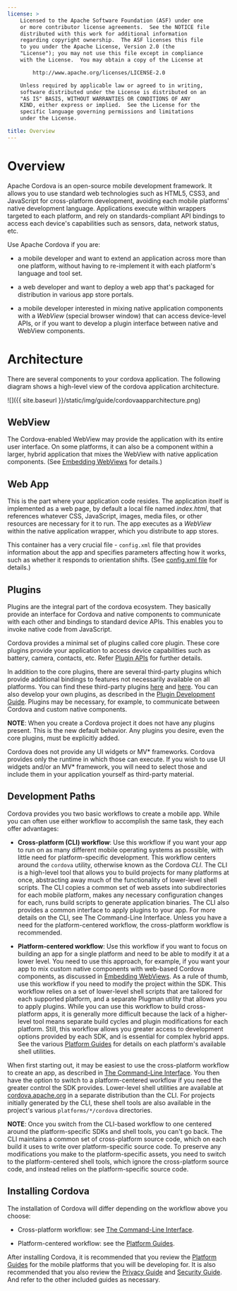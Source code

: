 ```yaml
---
license: >
    Licensed to the Apache Software Foundation (ASF) under one
    or more contributor license agreements.  See the NOTICE file
    distributed with this work for additional information
    regarding copyright ownership.  The ASF licenses this file
    to you under the Apache License, Version 2.0 (the
    "License"); you may not use this file except in compliance
    with the License.  You may obtain a copy of the License at

        http://www.apache.org/licenses/LICENSE-2.0

    Unless required by applicable law or agreed to in writing,
    software distributed under the License is distributed on an
    "AS IS" BASIS, WITHOUT WARRANTIES OR CONDITIONS OF ANY
    KIND, either express or implied.  See the License for the
    specific language governing permissions and limitations
    under the License.

title: Overview
---
```


# Overview

Apache Cordova is an open-source mobile development framework. It allows you
to use standard web technologies such as HTML5, CSS3, and JavaScript
for cross-platform development, avoiding each mobile platforms' native
development language.  Applications execute within wrappers targeted
to each platform, and rely on standards-compliant API bindings to
access each device's capabilities such as sensors, data, network status, etc. 

Use Apache Cordova if you are:

* a mobile developer and want to extend an application across more
  than one platform, without having to re-implement it with each
  platform's language and tool set.

* a web developer and want to deploy a web app that's packaged for
  distribution in various app store portals.

* a mobile developer interested in mixing native application
  components with a _WebView_ (special browser window) that can access
  device-level APIs, or if you want to develop a plugin interface
  between native and WebView components.

# Architecture

There are several components to your cordova application. The following 
diagram shows a high-level view of the cordova application architecture. 
    
![]({{ site.baseurl }}/static/img/guide/cordovaapparchitecture.png)

## WebView

The Cordova-enabled WebView may provide the application with its
entire user interface. On some platforms, it can also be a component
within a larger, hybrid application that mixes the WebView with native
application components. 
(See [Embedding WebViews](../hybrid/webviews/index.html) for details.)

## Web App

This is the part where your application code resides. The application itself is 
implemented as a web page, by default a local file named _index.html_, that 
references whatever CSS, JavaScript, images, media files, or other resources 
are necessary for it to run. The app executes as a _WebView_ within the native 
application wrapper, which you distribute to app stores.

This container has a very crucial file - `config.xml` file that provides
information about the app and specifies parameters affecting how it
works, such as whether it responds to orientation shifts. 
(See [config.xml file](../../config_ref/index.html) for details.)

## Plugins

Plugins are the integral part of the cordova ecosystem. They basically provide 
an interface for Cordova and native components to communicate with each 
other and bindings to standard device APIs. This enables you to invoke native 
code from JavaScript. 

Cordova provides a minimal set of plugins called core plugin. These core 
plugins provide your application to access device capabilities such as 
battery, camera, contacts, etc. Refer 
[Plugin APIs](../../cordova/plugins/pluginapis.html) for further details. 

In addition to the core plugins, there are several third-party plugins which 
provide additional bindings to features not necessarily available on all 
platforms. You can find these third-party plugins [here](http://plugins.cordova.io) 
and [here](https://www.npmjs.com/search?q=ecosystem%3Acordova). You can also 
develop your own plugins, as described in the 
[Plugin Development Guide](../hybrid/plugins/index.html). Plugins may be 
necessary, for example, to communicate between Cordova and custom native 
components.

__NOTE__: When you create a Cordova project it does not have
any plugins present. This is the new default behavior. Any plugins you
desire, even the core plugins, must be explicitly added.

Cordova does not provide any UI widgets or MV* frameworks. Cordova provides
only the runtime in which those can execute. If you wish to use UI widgets
and/or an MV* framework, you will need to select those and include them in
your application yourself as third-party material.

## Development Paths

Cordova provides you two basic workflows to create a mobile
app. While you can often use either workflow to accomplish the same
task, they each offer advantages:

- __Cross-platform (CLI) workflow__: Use this workflow if you want your app
  to run on as many different mobile operating systems as possible,
  with little need for platform-specific development.  This workflow
  centers around the `cordova` utility, otherwise known as the Cordova
  _CLI_. The CLI is a high-level tool that allows you to build projects 
  for many platforms at once, abstracting away much of the functionality of 
  lower-level shell scripts. The CLI copies a common set of web assets into
  subdirectories for each mobile platform, makes any necessary
  configuration changes for each, runs build scripts to generate
  application binaries. The CLI also provides a common interface to
  apply plugins to your app. For more details on the CLI, see The
  Command-Line Interface. Unless you have a need for the platform-centered
  workflow, the cross-platform workflow is recommended.

- __Platform-centered workflow__: Use this workflow if you want to
  focus on building an app for a single platform and need to be able
  to modify it at a lower level. You need to use this approach, for
  example, if you want your app to mix custom native components with
  web-based Cordova components, as discussed in 
  [Embedding WebViews](../hybrid/webviews/index.html). As a rule of thumb, use 
  this workflow if you need to modify the project within the SDK. This 
  workflow relies on a set of lower-level shell scripts that are tailored for 
  each supported platform, and a separate Plugman utility that allows you to 
  apply plugins.  While you can use this workflow to build cross-platform
  apps, it is generally more difficult because the lack of a
  higher-level tool means separate build cycles and plugin
  modifications for each platform. Still, this workflow allows you
  greater access to development options provided by each SDK, and is
  essential for complex hybrid apps. See the various 
  [Platform Guides](../platforms/index.html) for details on each platform's 
  available shell utilities.

When first starting out, it may be easiest to use the cross-platform
workflow to create an app, as described in [The Command-Line Interface](../cli/index.html).
You then have the option to switch to a platform-centered workflow if
you need the greater control the SDK provides.  Lower-level shell
utilities are available at
[cordova.apache.org](http://cordova.apache.org) in a separate
distribution than the CLI. For projects initially generated by the
CLI, these shell tools are also available in the project's various
`platforms/*/cordova` directories.

__NOTE__: Once you switch from the CLI-based workflow to one centered
around the platform-specific SDKs and shell tools, you can't go back.
The CLI maintains a common set of cross-platform source code, which on
each build it uses to write over platform-specific source code.  To
preserve any modifications you make to the platform-specific assets,
you need to switch to the platform-centered shell tools, which ignore
the cross-platform source code, and instead relies on the
platform-specific source code.

## Installing Cordova

The installation of Cordova will differ depending on the workflow above
you choose:

  * Cross-platform workflow: see [The Command-Line Interface](../cli/index.html).

  * Platform-centered workflow: see the [Platform Guides](../platforms/index.html).

After installing Cordova, it is recommended that you review the 
[Platform Guides](../platforms/index.html) for the mobile platforms that you 
will be developing for. It is also recommended that you also review the 
[Privacy Guide](../appdev/privacy/index.html) and 
[Security Guide](../appdev/security/index.html). And refer to the other 
included guides as necessary.
